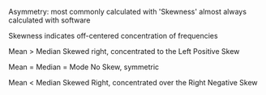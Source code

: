 Asymmetry: most commonly calculated with 'Skewness'
	almost always calculated with software

Skewness indicates off-centered concentration of frequencies

Mean > Median
	Skewed right, concentrated to the Left
	Positive Skew

Mean = Median = Mode
	No Skew, symmetric

Mean < Median
	Skewed Right, concentrated over the Right
	Negative Skew